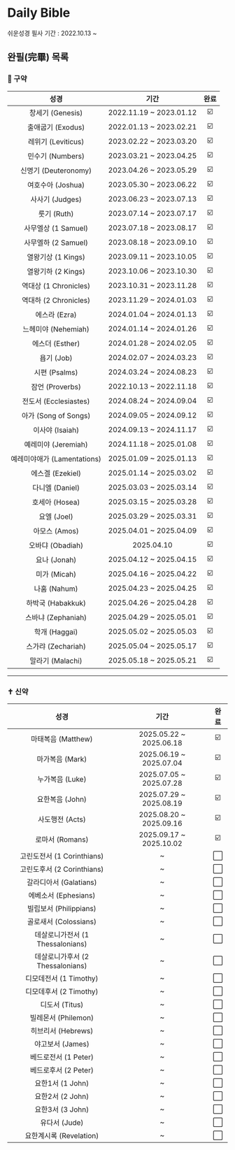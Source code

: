 # Daily Bible
쉬운성경 필사 기간 : 2022.10.13 ~
## 완필(完畢) 목록 
### 📖 구약
| 성경 | 기간 | 완료 |
|:------:|:------:|:------:|
| 창세기 (Genesis) | 2022.11.19 ~ 2023.01.12 | ☑️ |
| 출애굽기 (Exodus) | 2022.01.13 ~ 2023.02.21 | ☑️ |
| 레위기 (Leviticus) | 2023.02.22 ~ 2023.03.20 | ☑️ |
| 민수기 (Numbers) | 2023.03.21 ~ 2023.04.25 | ☑️ |
| 신명기 (Deuteronomy) | 2023.04.26 ~ 2023.05.29 | ☑️ |
| 여호수아 (Joshua) | 2023.05.30 ~ 2023.06.22 | ☑️ |
| 사사기 (Judges) | 2023.06.23 ~ 2023.07.13 | ☑️ |
| 룻기 (Ruth) | 2023.07.14 ~ 2023.07.17 | ☑️ |
| 사무엘상 (1 Samuel) | 2023.07.18 ~ 2023.08.17 | ☑️ |
| 사무엘하 (2 Samuel) | 2023.08.18 ~ 2023.09.10 | ☑️ |
| 열왕기상 (1 Kings) | 2023.09.11 ~ 2023.10.05 | ☑️ |
| 열왕기하 (2 Kings) | 2023.10.06 ~ 2023.10.30 | ☑️ |
| 역대상 (1 Chronicles) | 2023.10.31 ~ 2023.11.28 | ☑️ |
| 역대하 (2 Chronicles) | 2023.11.29 ~ 2024.01.03 | ☑️ |
| 에스라 (Ezra) | 2024.01.04 ~ 2024.01.13 | ☑️ |
| 느헤미야 (Nehemiah) | 2024.01.14 ~ 2024.01.26 | ☑️ |
| 에스더 (Esther) | 2024.01.28 ~ 2024.02.05 | ☑️ |
| 욥기 (Job) | 2024.02.07 ~ 2024.03.23 | ☑️ |
| 시편 (Psalms) | 2024.03.24 ~ 2024.08.23 | ☑️ |
| 잠언 (Proverbs) | 2022.10.13 ~ 2022.11.18 | ☑️ |
| 전도서 (Ecclesiastes) | 2024.08.24 ~ 2024.09.04 | ☑️ |
| 아가 (Song of Songs) | 2024.09.05 ~ 2024.09.12 | ☑️ |
| 이사야 (Isaiah) | 2024.09.13 ~ 2024.11.17 | ☑️ |
| 예레미야 (Jeremiah) | 2024.11.18 ~ 2025.01.08 | ☑️ |
| 예레미야애가 (Lamentations) | 2025.01.09 ~ 2025.01.13 | ☑️ |
| 에스겔 (Ezekiel) | 2025.01.14 ~ 2025.03.02 | ☑️ |
| 다니엘 (Daniel) | 2025.03.03 ~ 2025.03.14 | ☑️ |
| 호세아 (Hosea) | 2025.03.15 ~ 2025.03.28 | ☑️ |
| 요엘 (Joel) | 2025.03.29 ~ 2025.03.31 | ☑️ |
| 아모스 (Amos) | 2025.04.01 ~ 2025.04.09 | ☑️ |
| 오바댜 (Obadiah) | 2025.04.10 | ☑️ |
| 요나 (Jonah) | 2025.04.12 ~ 2025.04.15 | ☑️ |
| 미가 (Micah) | 2025.04.16 ~ 2025.04.22 | ☑️ |
| 나훔 (Nahum) | 2025.04.23 ~ 2025.04.25 | ☑️ |
| 하박국 (Habakkuk) | 2025.04.26 ~ 2025.04.28 | ☑️ |
| 스바냐 (Zephaniah) | 2025.04.29 ~ 2025.05.01 | ☑️ |
| 학개 (Haggai) | 2025.05.02 ~ 2025.05.03 | ☑️ |
| 스가랴 (Zechariah) | 2025.05.04 ~ 2025.05.17 | ☑️ |
| 말라기 (Malachi) | 2025.05.18 ~ 2025.05.21 | ☑️ |

---

### ✝️ 신약
| 성경 | 기간 | 완료 |
|:------:|:------:|:------:|
| 마태복음 (Matthew) | 2025.05.22 ~ 2025.06.18 | ☑️ |
| 마가복음 (Mark) | 2025.06.19 ~ 2025.07.04 | ☑️ |
| 누가복음 (Luke) | 2025.07.05 ~ 2025.07.28 | ☑️ |
| 요한복음 (John) | 2025.07.29 ~ 2025.08.19 | ☑️ |
| 사도행전 (Acts) | 2025.08.20 ~ 2025.09.16 | ☑️ |
| 로마서 (Romans) | 2025.09.17 ~ 2025.10.02 | ☑️ |
| 고린도전서 (1 Corinthians) | ~ | ⬜ |
| 고린도후서 (2 Corinthians) | ~ | ⬜ |
| 갈라디아서 (Galatians) | ~ | ⬜ |
| 에베소서 (Ephesians) | ~ | ⬜ |
| 빌립보서 (Philippians) | ~ | ⬜ |
| 골로새서 (Colossians) | ~ | ⬜ |
| 데살로니가전서 (1 Thessalonians) | ~ | ⬜ |
| 데살로니가후서 (2 Thessalonians) | ~ | ⬜ |
| 디모데전서 (1 Timothy) | ~ | ⬜ |
| 디모데후서 (2 Timothy) | ~ | ⬜ |
| 디도서 (Titus) | ~ | ⬜ |
| 빌레몬서 (Philemon) | ~ | ⬜ |
| 히브리서 (Hebrews) | ~ | ⬜ |
| 야고보서 (James) | ~ | ⬜ |
| 베드로전서 (1 Peter) | ~ | ⬜ |
| 베드로후서 (2 Peter) | ~ | ⬜ |
| 요한1서 (1 John) | ~ | ⬜ |
| 요한2서 (2 John) | ~ | ⬜ |
| 요한3서 (3 John) | ~ | ⬜ |
| 유다서 (Jude) | ~ | ⬜ |
| 요한계시록 (Revelation) | ~ | ⬜ |